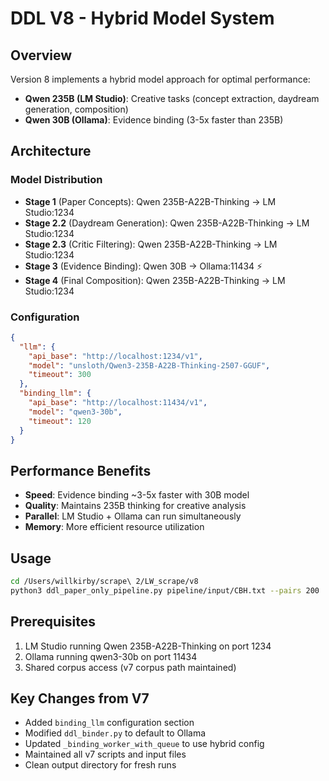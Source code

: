 # DDL V8 - Hybrid Model System

## Overview
Version 8 implements a hybrid model approach for optimal performance:
- **Qwen 235B (LM Studio)**: Creative tasks (concept extraction, daydream generation, composition)  
- **Qwen 30B (Ollama)**: Evidence binding (3-5x faster than 235B)

## Architecture

### Model Distribution
- **Stage 1** (Paper Concepts): Qwen 235B-A22B-Thinking → LM Studio:1234
- **Stage 2.2** (Daydream Generation): Qwen 235B-A22B-Thinking → LM Studio:1234  
- **Stage 2.3** (Critic Filtering): Qwen 235B-A22B-Thinking → LM Studio:1234
- **Stage 3** (Evidence Binding): Qwen 30B → Ollama:11434 ⚡
- **Stage 4** (Final Composition): Qwen 235B-A22B-Thinking → LM Studio:1234

### Configuration
```json
{
  "llm": {
    "api_base": "http://localhost:1234/v1",
    "model": "unsloth/Qwen3-235B-A22B-Thinking-2507-GGUF",
    "timeout": 300
  },
  "binding_llm": {
    "api_base": "http://localhost:11434/v1", 
    "model": "qwen3-30b",
    "timeout": 120
  }
}
```

## Performance Benefits
- **Speed**: Evidence binding ~3-5x faster with 30B model
- **Quality**: Maintains 235B thinking for creative analysis
- **Parallel**: LM Studio + Ollama can run simultaneously
- **Memory**: More efficient resource utilization

## Usage
```bash
cd /Users/willkirby/scrape\ 2/LW_scrape/v8
python3 ddl_paper_only_pipeline.py pipeline/input/CBH.txt --pairs 200
```

## Prerequisites
1. LM Studio running Qwen 235B-A22B-Thinking on port 1234
2. Ollama running qwen3-30b on port 11434
3. Shared corpus access (v7 corpus path maintained)

## Key Changes from V7
- Added `binding_llm` configuration section
- Modified `ddl_binder.py` to default to Ollama
- Updated `_binding_worker_with_queue` to use hybrid config
- Maintained all v7 scripts and input files
- Clean output directory for fresh runs